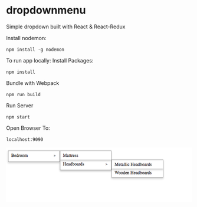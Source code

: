 # dropdownmenu

Simple dropdown built with React & React-Redux

Install nodemon: 
```
npm install -g nodemon
```
To run app locally: 
 Install Packages: 
 ```
 npm install 
 ```
 Bundle with Webpack
 ```
 npm run build 
 ```
 Run Server
 ```
 npm start
 ```
 Open Browser To: 
 ``` 
 localhost:9090
 ```
 
![alt text](assets/DropDown.png)
